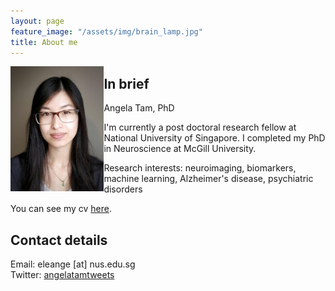 ```yaml
---
layout: page
feature_image: "/assets/img/brain_lamp.jpg"
title: About me
---
```


<img align="left" src="/assets/img/angela_tam.jpg" height="200" width="auto"> 

## In brief
Angela Tam, PhD

I'm currently a post doctoral research fellow at National University of Singapore. I completed my PhD in Neuroscience at McGill University.

Research interests: neuroimaging, biomarkers, machine learning, Alzheimer's disease, psychiatric disorders

You can see my cv [here](https://github.com/angela-tam/cv/blob/master/cv_angela_tam.pdf).

## Contact details
Email: eleange [at] nus.edu.sg<br/>
Twitter: [angelatamtweets](https://twitter.com/angelatamtweets/)
